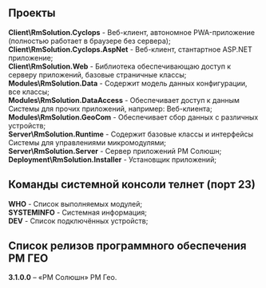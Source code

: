 ## Проекты

**Client\RmSolution.Cyclops** - Веб-клиент, автономное PWA-приложение (полностью работает в браузере без сервера);  
**Client\RmSolution.Cyclops.AspNet** - Веб-клиент, стантартное ASP.NET приложение;  
**Client\RmSolution.Web** - Библиотека обеспечивающаю доступ к серверу приложений, базовые страничные классы;  
**Modules\RmSolution.Data** - Содержит модель данных конфигурации, все классы;  
**Modules\RmSolution.DataAccess** - Обеспечивает доступ к данным Системы для прочих приложений, например: Веб-клиента;  
**Modules\RmSolution.GeoCom** - Обеспечивает сбор данных с различных устройств;  
**Server\RmSolution.Runtime** - Содержит базовые классы и интерфейсы Системы для управлениями микромодулями;  
**Server\RmSolution.Server** - Сервер приложений РМ Солюшн;  
**Deployment\RmSolution.Installer** - Установщик приложений;  

## Команды системной консоли телнет (порт 23)

**WHO**        - Список выполняемых модулей;  
**SYSTEMINFO** - Системная информация;  
**DEV** - Список подключённых устройств;  

## Список релизов программного обеспечения РМ ГЕО

**3.1.0.0** – «РМ Солюшн» РМ Гео.  
